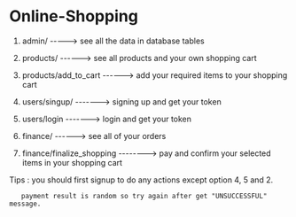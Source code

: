 # Online-Shopping
1) admin/ -----> see all the data in database tables

2) products/ ------> see all products and your own shopping cart

3) products/add_to_cart ------> add your required items to your shopping cart

4) users/singup/ -------> signing up and get your token

5) users/login -------> login and get your token

6) finance/ ------> see all of your orders

7) finance/finalize_shopping --------> pay and confirm your selected items in your shopping cart


Tips : you should first signup to do any actions except option 4, 5 and 2.

       payment result is random so try again after get "UNSUCCESSFUL" message.
      
